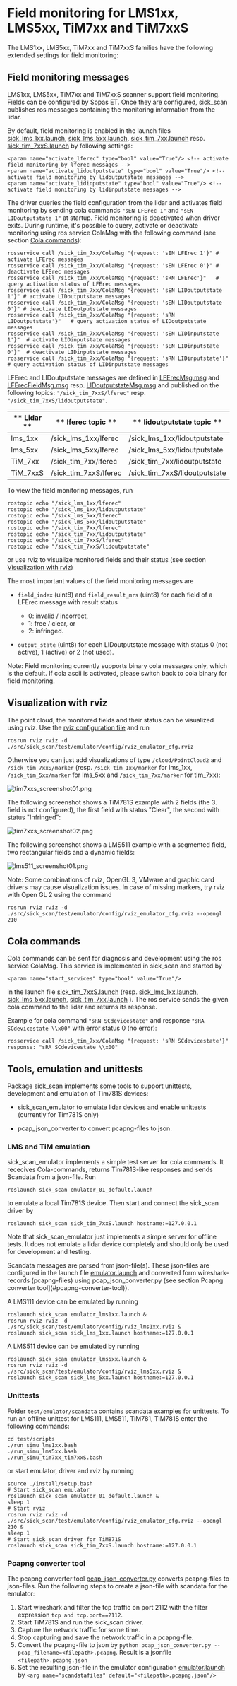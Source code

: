 # Field monitoring for LMS1xx, LMS5xx, TiM7xx and TiM7xxS

The LMS1xx, LMS5xx, TiM7xx and TiM7xxS families have the following extended settings for field monitoring:

## Field monitoring messages

LMS1xx, LMS5xx, TiM7xx and TiM7xxS scanner support field monitoring. Fields can be configured by Sopas ET. Once they are configured, sick_scan publishes ros messages containing the monitoring information from the lidar. 

By default, field monitoring is enabled in the launch files [sick_lms_1xx.launch](../launch/sick_lms_1xx.launch),  [sick_lms_5xx.launch](../launch/sick_lms_5xx.launch),
[sick_tim_7xx.launch](../launch/sick_tim_7xx.launch) resp. [sick_tim_7xxS.launch](../launch/sick_tim_7xxS.launch) by following settings:
```
<param name="activate_lferec" type="bool" value="True"/> <!-- activate field monitoring by lferec messages -->
<param name="activate_lidoutputstate" type="bool" value="True"/> <!-- activate field monitoring by lidoutputstate messages -->
<param name="activate_lidinputstate" type="bool" value="True"/> <!-- activate field monitoring by lidinputstate messages -->
```

The driver queries the field configuration from the lidar and activates field monitoring by sending cola commands `"sEN LFErec 1"` and `"sEN LIDoutputstate 1"` at startup. Field monitoring is deactivated when driver exits. During runtime, it's possible to query, activate or deactivate monitoring using ros service ColaMsg with the following command (see section [Cola commands](#cola-commands)):
```
rosservice call /sick_tim_7xx/ColaMsg "{request: 'sEN LFErec 1'}" # activate LFErec messages 
rosservice call /sick_tim_7xx/ColaMsg "{request: 'sEN LFErec 0'}" # deactivate LFErec messages 
rosservice call /sick_tim_7xx/ColaMsg "{request: 'sRN LFErec'}"   # query activation status of LFErec messages 
rosservice call /sick_tim_7xx/ColaMsg "{request: 'sEN LIDoutputstate 1'}" # activate LIDoutputstate messages 
rosservice call /sick_tim_7xx/ColaMsg "{request: 'sEN LIDoutputstate 0'}" # deactivate LIDoutputstate messages 
rosservice call /sick_tim_7xx/ColaMsg "{request: 'sRN LIDoutputstate'}"   # query activation status of LIDoutputstate messages 
rosservice call /sick_tim_7xx/ColaMsg "{request: 'sEN LIDinputstate 1'}"  # activate LIDinputstate messages 
rosservice call /sick_tim_7xx/ColaMsg "{request: 'sEN LIDinputstate 0'}"  # deactivate LIDinputstate messages 
rosservice call /sick_tim_7xx/ColaMsg "{request: 'sRN LIDinputstate'}"    # query activation status of LIDinputstate messages 
```

LFErec and LIDoutputstate messages are defined in [LFErecMsg.msg](../msg/LFErecMsg.msg) and [LFErecFieldMsg.msg](../msg/LFErecFieldMsg.msg) resp. [LIDoutputstateMsg.msg](../msg/LIDoutputstateMsg.msg) and published on the following topics: `"/sick_tim_7xxS/lferec"` resp. `"/sick_tim_7xxS/lidoutputstate"`.

| ** Lidar ** | ** lferec topic ** | ** lidoutputstate topic **  |
|---------------|--------------------|-----------------------------|
| lms_1xx  | /sick_lms_1xx/lferec  | /sick_lms_1xx/lidoutputstate  |
| lms_5xx  | /sick_lms_5xx/lferec  | /sick_lms_5xx/lidoutputstate  |
| TiM_7xx  | /sick_tim_7xx/lferec  | /sick_tim_7xx/lidoutputstate  |
| TiM_7xxS | /sick_tim_7xxS/lferec | /sick_tim_7xxS/lidoutputstate |

To view the field monitoring messages, run
```
rostopic echo "/sick_lms_1xx/lferec"
rostopic echo "/sick_lms_1xx/lidoutputstate"
rostopic echo "/sick_lms_5xx/lferec"
rostopic echo "/sick_lms_5xx/lidoutputstate"
rostopic echo "/sick_tim_7xx/lferec"
rostopic echo "/sick_tim_7xx/lidoutputstate"
rostopic echo "/sick_tim_7xxS/lferec"
rostopic echo "/sick_tim_7xxS/lidoutputstate"
```
or use rviz to visualize monitored fields and their status (see section [Visualization with rviz](#visualization-with-rviz))

The most important values of the field monitoring messages are

-  `field_index` (uint8) and `field_result_mrs` (uint8) for each field of a LFErec message with result status<br/><ul>
   <li>0: invalid / incorrect,</li>
   <li>1: free / clear, or</li>
   <li>2: infringed.</li>
   </ul>

- `output_state` (uint8) for each LIDoutputstate message with status 0 (not active), 1 (active) or 2 (not used).

Note: Field monitoring currently supports binary cola messages only, which is the default. If cola ascii is activated, please switch back to cola binary for field monitoring.

## Visualization with rviz

The point cloud, the monitored fields and their status can be visualized using rviz. Use the [rviz configuration file](../test/emulator/config/rviz_emulator_cfg.rviz) 
and run
```
rosrun rviz rviz -d ./src/sick_scan/test/emulator/config/rviz_emulator_cfg.rviz
```

Otherwise you can just add visualizations of type `/cloud/PointCloud2` and `/sick_tim_7xxS/marker` (resp. `/sick_tim_1xx/marker` for lms_1xx,  `/sick_tim_5xx/marker` for lms_5xx and  `/sick_tim_7xx/marker` for tim_7xx):

![tim7xxs_screenshot01.png](tim7xxs_screenshot01.png) 

The following screenshot shows a TiM781S example with 2 fields (the 3. field is not configured), the first field with status "Clear", the second with status "Infringed":

![tim7xxs_screenshot02.png](tim7xxs_screenshot02.png)

The following screenshot shows a LMS511 example with a segmented field, two rectangular fields and a dynamic fields:

![lms511_screenshot01.png](lms511_screenshot01.png)

Note: Some combinations of rviz, OpenGL 3, VMware and graphic card drivers may cause visualization issues. In case of missing markers, try rviz with Open GL 2 using the command
```
rosrun rviz rviz -d ./src/sick_scan/test/emulator/config/rviz_emulator_cfg.rviz --opengl 210
```

## Cola commands

Cola commands can be sent for diagnosis and development using the ros service ColaMsg. This service is implemented in sick_scan and started by 
```
<param name="start_services" type="bool" value="True"/>
```
in the launch file [sick_tim_7xxS.launch](../launch/sick_tim_7xxS.launch) (resp. [sick_lms_1xx.launch](../launch/sick_lms_1xx.launch), [sick_lms_5xx.launch](../launch/sick_lms_5xx.launch), [sick_tim_7xx.launch](../launch/sick_tim_7xx.launch) ). The ros service sends the given cola command to the lidar and returns its response.

Example for cola command `"sRN SCdevicestate"` and response `"sRA SCdevicestate \\x00"` with error status 0 (no error):
```
rosservice call /sick_tim_7xx/ColaMsg "{request: 'sRN SCdevicestate'}"
response: "sRA SCdevicestate \\x00"
```

## Tools, emulation and unittests

Package sick_scan implements some tools to support unittests, development and emulation of Tim781S devices:

- sick_scan_emulator to emulate lidar devices and enable unittests (currently for Tim781S only)

- pcap_json_converter to convert pcapng-files to json.

### LMS and TiM emulation

sick_scan_emulator implements a simple test server for cola commands. It rececives Cola-commands, returns Tim781S-like responses and sends Scandata from a json-file. Run
```
roslaunch sick_scan emulator_01_default.launch
```
to emulate a local Tim781S device. Then start and connect the sick_scan driver by
```
roslaunch sick_scan sick_tim_7xxS.launch hostname:=127.0.0.1
```

Note that sick_scan_emulator just implements a simple server for offline tests. It does not emulate a lidar device completely and should only be used for development and testing.

Scandata messages are parsed from json-file(s). These json-files are configured in the launch file [emulator.launch](../test/emulator/launch/emulator_01_default.launch) and converted form wireshark-records (pcapng-files) using pcap_json_converter.py (see section Pcapng converter tool](#pcapng-converter-tool)).

A LMS111 device can be emulated by running
```
roslaunch sick_scan emulator_lms1xx.launch &
rosrun rviz rviz -d ./src/sick_scan/test/emulator/config/rviz_lms1xx.rviz &
roslaunch sick_scan sick_lms_1xx.launch hostname:=127.0.0.1
```

A LMS511 device can be emulated by running
```
roslaunch sick_scan emulator_lms5xx.launch &
rosrun rviz rviz -d ./src/sick_scan/test/emulator/config/rviz_lms5xx.rviz &
roslaunch sick_scan sick_lms_5xx.launch hostname:=127.0.0.1
```

### Unittests

Folder `test/emulator/scandata` contains scandata examples for unittests. To run an offline unittest for LMS111, LMS511, TiM781, TiM781S enter the following commands:
```
cd test/scripts
./run_simu_lms1xx.bash
./run_simu_lms5xx.bash
./run_simu_tim7xx_tim7xxS.bash
```
or start emulator, driver and rviz by running
```
source ./install/setup.bash
# Start sick_scan emulator
roslaunch sick_scan emulator_01_default.launch &
sleep 1
# Start rviz
rosrun rviz rviz -d ./src/sick_scan/test/emulator/config/rviz_emulator_cfg.rviz --opengl 210 &
sleep 1
# Start sick_scan driver for TiM871S
roslaunch sick_scan sick_tim_7xxS.launch hostname:=127.0.0.1
```

### Pcapng converter tool

The pcapng converter tool [pcap_json_converter.py](../test/pcap_json_converter/pcap_json_converter.py) converts pcapng-files to json-files. Run the following steps to create a json-file with scandata for the emulator:

1. Start wireshark and filter the tcp traffic on port 2112 with the filter expression `tcp and tcp.port==2112`.
2. Start TiM781S and run the sick_scan driver.
3. Capture the network traffic for some time.
4. Stop capturing and save the network traffic in a pcapng-file.
5. Convert the pcapng-file to json by `python pcap_json_converter.py --pcap_filename=<filepath>.pcapng`. Result is a jsonfile `<filepath>.pcapng.json`
6. Set the resulting json-file in the emulator configuration [emulator.launch](../test/emulator/launch/emulator_01_default.launch) by `<arg name="scandatafiles" default="<filepath>.pcapng.json"/>`
